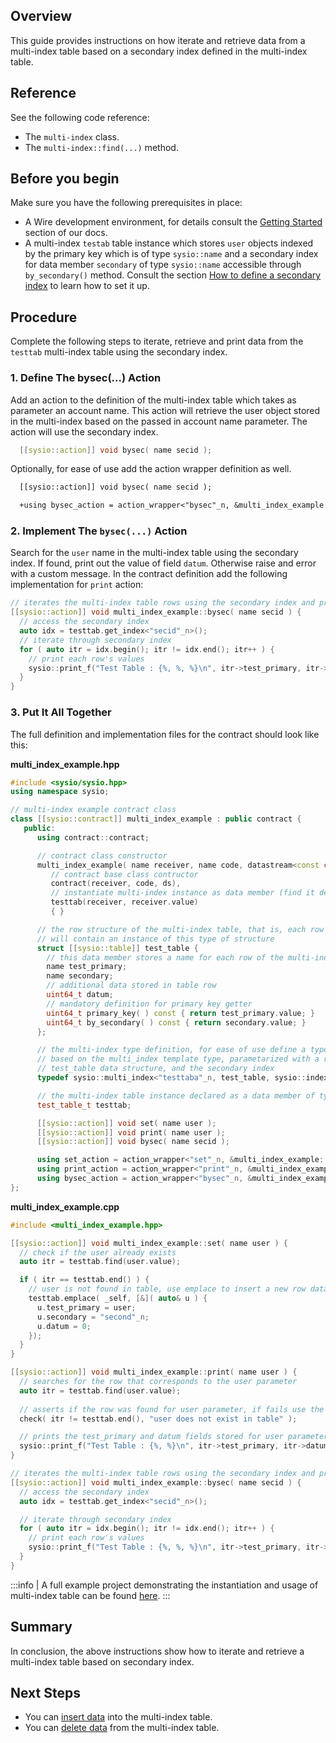<!-- ---
title: How to iterate and retrieve from multi-index table based on secondary index
--- -->

## Overview

This guide provides instructions on how iterate and retrieve data from a multi-index table based on a secondary index defined in the multi-index table.

## Reference

See the following code reference:

<!-- TODO: add references to classes -->
* The `multi-index` class.
* The `multi-index::find(...)` method.

## Before you begin

Make sure you have the following prerequisites in place:

* A Wire development environment, for details consult the [Getting Started](https://docs.wire.network/docs/getting-started/getting-started-intro) section of our docs.
* A multi-index `testab` table instance which stores `user` objects indexed by the primary key which is of type `sysio::name` and a secondary index for data member `secondary` of type `sysio::name` accessible through `by_secondary()` method. Consult the section [How to define a secondary index](./how-to-define-a-secondary-index) to learn how to set it up.

## Procedure

Complete the following steps to iterate, retrieve and print data from the `testtab` multi-index table using the secondary index.

### 1. Define The bysec(...) Action

Add an action to the definition of the multi-index table which takes as parameter an account name. This action will retrieve the user object stored in the multi-index based on the passed in account name parameter. The action will use the secondary index.

```cpp
  [[sysio::action]] void bysec( name secid );
```

Optionally, for ease of use add the action wrapper definition as well.

```diff
  [[sysio::action]] void bysec( name secid );

  +using bysec_action = action_wrapper<"bysec"_n, &multi_index_example::bysec>;
```

### 2. Implement The `bysec(...)` Action

Search for the `user` name in the multi-index table using the secondary index. If found, print out the value of field `datum`. Otherwise raise and error with a custom message. In the contract definition add the following implementation for `print` action:

```cpp
// iterates the multi-index table rows using the secondary index and prints the row's values
[[sysio::action]] void multi_index_example::bysec( name secid ) {
  // access the secondary index
  auto idx = testtab.get_index<"secid"_n>();
  // iterate through secondary index
  for ( auto itr = idx.begin(); itr != idx.end(); itr++ ) {
    // print each row's values
    sysio::print_f("Test Table : {%, %, %}\n", itr->test_primary, itr->secondary, itr->datum);
  }
}
```

### 3. Put It All Together

The full definition and implementation files for the contract should look like this:

__multi_index_example.hpp__

```cpp
#include <sysio/sysio.hpp>
using namespace sysio;

// multi-index example contract class
class [[sysio::contract]] multi_index_example : public contract {
   public:
      using contract::contract;

      // contract class constructor
      multi_index_example( name receiver, name code, datastream<const char*> ds ) :
         // contract base class contructor
         contract(receiver, code, ds),
         // instantiate multi-index instance as data member (find it defined below)
         testtab(receiver, receiver.value)
         { }

      // the row structure of the multi-index table, that is, each row of the table
      // will contain an instance of this type of structure
      struct [[sysio::table]] test_table {
        // this data member stores a name for each row of the multi-index table
        name test_primary;
        name secondary;
        // additional data stored in table row
        uint64_t datum;
        // mandatory definition for primary key getter
        uint64_t primary_key( ) const { return test_primary.value; }
        uint64_t by_secondary( ) const { return secondary.value; }
      };

      // the multi-index type definition, for ease of use define a type alias `test_table_t`, 
      // based on the multi_index template type, parametarized with a random name, the 
      // test_table data structure, and the secondary index
      typedef sysio::multi_index<"testtaba"_n, test_table, sysio::indexed_by<"secid"_n, sysio::const_mem_fun<test_table, uint64_t, &test_table::by_secondary>>> test_table_t;

      // the multi-index table instance declared as a data member of type test_table_t
      test_table_t testtab;

      [[sysio::action]] void set( name user );
      [[sysio::action]] void print( name user );
      [[sysio::action]] void bysec( name secid );

      using set_action = action_wrapper<"set"_n, &multi_index_example::set>;
      using print_action = action_wrapper<"print"_n, &multi_index_example::print>;
      using bysec_action = action_wrapper<"bysec"_n, &multi_index_example::bysec>;
};
```

__multi_index_example.cpp__

```cpp
#include <multi_index_example.hpp>

[[sysio::action]] void multi_index_example::set( name user ) {
  // check if the user already exists
  auto itr = testtab.find(user.value);

  if ( itr == testtab.end() ) {
    // user is not found in table, use emplace to insert a new row data structure in table
    testtab.emplace( _self, [&]( auto& u ) {
      u.test_primary = user;
      u.secondary = "second"_n;
      u.datum = 0;
    });
  }
}

[[sysio::action]] void multi_index_example::print( name user ) {
  // searches for the row that corresponds to the user parameter
  auto itr = testtab.find(user.value);
  
  // asserts if the row was found for user parameter, if fails use the given message
  check( itr != testtab.end(), "user does not exist in table" );

  // prints the test_primary and datum fields stored for user parameter
  sysio::print_f("Test Table : {%, %}\n", itr->test_primary, itr->datum);
}

// iterates the multi-index table rows using the secondary index and prints the row's values
[[sysio::action]] void multi_index_example::bysec( name secid ) {
  // access the secondary index
  auto idx = testtab.get_index<"secid"_n>();

  // iterate through secondary index
  for ( auto itr = idx.begin(); itr != idx.end(); itr++ ) {
    // print each row's values
    sysio::print_f("Test Table : {%, %, %}\n", itr->test_primary, itr->secondary, itr->datum);
  }
}
```

:::info
| A full example project demonstrating the instantiation and usage of multi-index table can be found [here](https://github.com/Wire-Network/cdt/blob/main/examples/multi_index_example).
:::

## Summary

In conclusion, the above instructions show how to iterate and retrieve a multi-index table based on secondary index.

## Next Steps

* You can [insert data](./how-to-insert-data-into-a-multi-index-table) into the multi-index table.
* You can [delete data](./how-to-delete-data-from-a-multi-index-table) from the multi-index table.
